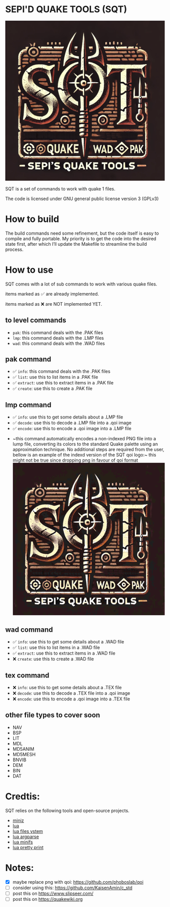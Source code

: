 # SEPI'D QUAKE TOOLS (SQT)

![logo](docs/sqt.png)

SQT is a set of commands to work with quake 1 files.

The code is licensed under GNU general public license version 3 (GPLv3)

# How to build
The build commands need some refinement, but the code itself is easy to compile and fully portable. My priority is to get the code into the desired state first, after which I’ll update the Makefile to streamline the build process.

# How to use

SQT comes with a lot of sub commands to work with various quake files.

items marked as ✅ are already implemented.

items marked as ❌ are NOT implemented YET.


## to level commands
- `pak`: this command deals with the .PAK files
- `lmp`: this command deals with the .LMP files
- `wad`: this command deals with the .WAD files

## pak command
- ✅ `info`: this command deals with the .PAK files
- ✅ `list`: use this to list items in a .PAK file
- ✅ `extract`: use this to extract items in a .PAK file
- ✅ `create`: use this to create a .PAK file

## lmp command
- ✅ `info`: use this to get some details about a .LMP file
- ✅ `decode`: use this to decode a .LMP file into a .qoi image
- ✅ `encode`: use this to encode a .qoi image into a .LMP file

* ~this command automatically encodes a non-indexed PNG file into a lump file, converting its colors to the standard Quake palette using an approximation technique. No additional steps are required from the user, bellow is an example of the indexd version of the SQT qoi logo:~ this might not be true since dropping png in favour of qoi format
![logo](docs/sqt_idx.png)

## wad command
- ✅ `info`: use this to get some details about a .WAD file
- ✅ `list`: use this to list items in a .WAD file
- ✅ `extract`: use this to extract items in a .WAD file
- ❌ `create`: use this to create a .WAD file

## tex command
- ❌ `info`: use this to get some details about a .TEX file
- ❌ `decode`: use this to decode a .TEX file into a .qoi image
- ❌ `encode`: use this to encode a .qoi image into a .TEX file


## other file types to cover soon
- NAV
- BSP
- LIT
- MDL
- MD5ANIM
- MD5MESH
- BNVIB
- DEM
- BIN
- DAT

# Credtis:
SQT relies on the following tools and open-source projects.

- [miniz](https://github.com/richgel999/miniz)
- [lua](https://www.lua.org/)
- [lua files ystem](http://lunarmodules.github.io/luafilesystem)
- [lua argparse](https://github.com/mpeterv/argparse)
- [lua minifs](https://github.com/tst2005/lua-minifs/)
- [lua pretty print](https://github.com/jagt/pprint.lua)

# Notes:
- [x] maybe replace png with qoi: https://github.com/phoboslab/qoi
- [ ] consider using this: https://github.com/KaisenAmin/c_std
- [ ] post this on https://www.slipseer.com/
- [ ] post this on https://quakewiki.org